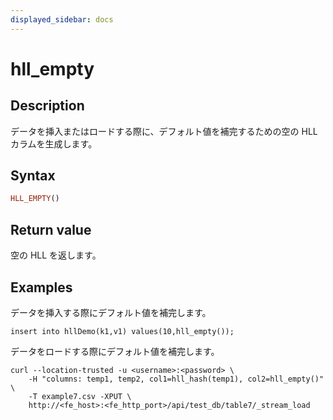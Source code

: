 ```yaml
---
displayed_sidebar: docs
---
```


# hll_empty

## Description

データを挿入またはロードする際に、デフォルト値を補完するための空の HLL カラムを生成します。

## Syntax

```Haskell
HLL_EMPTY()
```

## Return value

空の HLL を返します。

## Examples

データを挿入する際にデフォルト値を補完します。

```plain text
insert into hllDemo(k1,v1) values(10,hll_empty());
```

データをロードする際にデフォルト値を補完します。

```plain text
curl --location-trusted -u <username>:<password> \
    -H "columns: temp1, temp2, col1=hll_hash(temp1), col2=hll_empty()" \
    -T example7.csv -XPUT \
    http://<fe_host>:<fe_http_port>/api/test_db/table7/_stream_load
```